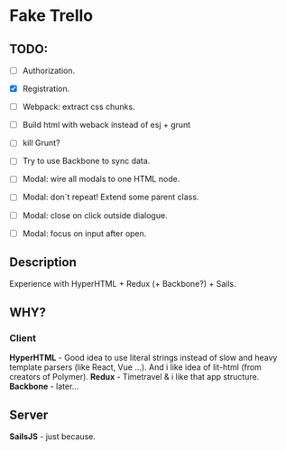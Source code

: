 # Fake Trello

## TODO:
 
 - [ ] Authorization.
 - [x] Registration.
 - [ ] Webpack: extract css chunks.
 - [ ] Build html with weback instead of esj + grunt
 - [ ] kill Grunt?
 - [ ] Try to use Backbone to sync data.
 - [ ] Modal: wire all modals to one HTML node.
 - [ ] Modal: don`t repeat! Extend some parent class.
 - [ ] Modal: close on click outside dialogue.
 - [ ] Modal: focus on input after open.


## Description

Experience with HyperHTML + Redux (+ Backbone?) + Sails.

## WHY?

### Client

**HyperHTML** - Good idea to use literal strings instead of slow and heavy template parsers (like React, Vue ...). And i like idea of lit-html (from creators of Polymer).
**Redux** - Timetravel & i like that app structure.
**Backbone** - later...

## Server

**SailsJS** - just because.
